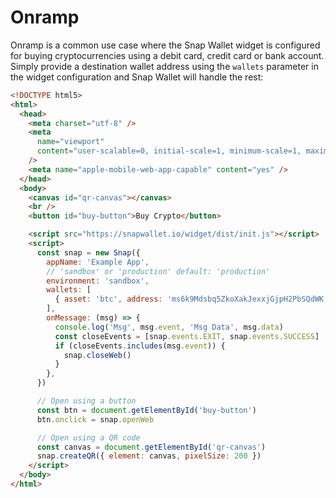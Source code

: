 # Onramp

Onramp is a common use case where the Snap Wallet widget is configured for buying cryptocurrencies using a debit card, credit card or bank account. Simply provide a destination wallet address using the `wallets` parameter in the widget configuration and Snap Wallet will handle the rest:

```html
<!DOCTYPE html5>
<html>
  <head>
    <meta charset="utf-8" />
    <meta
      name="viewport"
      content="user-scalable=0, initial-scale=1, minimum-scale=1, maximum-scale=1, width=device-width"
    />
    <meta name="apple-mobile-web-app-capable" content="yes" />
  </head>
  <body>
    <canvas id="qr-canvas"></canvas>
    <br />
    <button id="buy-button">Buy Crypto</button>

    <script src="https://snapwallet.io/widget/dist/init.js"></script>
    <script>
      const snap = new Snap({
        appName: 'Example App',
        // 'sandbox' or 'production' default: 'production'
        environment: 'sandbox',
        wallets: [
          { asset: 'btc', address: 'ms6k9Mdsbq5ZkoXakJexxjGjpH2PbSQdWK' },
        ],
        onMessage: (msg) => {
          console.log('Msg', msg.event, 'Msg Data', msg.data)
          const closeEvents = [snap.events.EXIT, snap.events.SUCCESS]
          if (closeEvents.includes(msg.event)) {
            snap.closeWeb()
          }
        },
      })

      // Open using a button
      const btn = document.getElementById('buy-button')
      btn.onclick = snap.openWeb

      // Open using a QR code
      const canvas = document.getElementById('qr-canvas')
      snap.createQR({ element: canvas, pixelSize: 200 })
    </script>
  </body>
</html>
```
